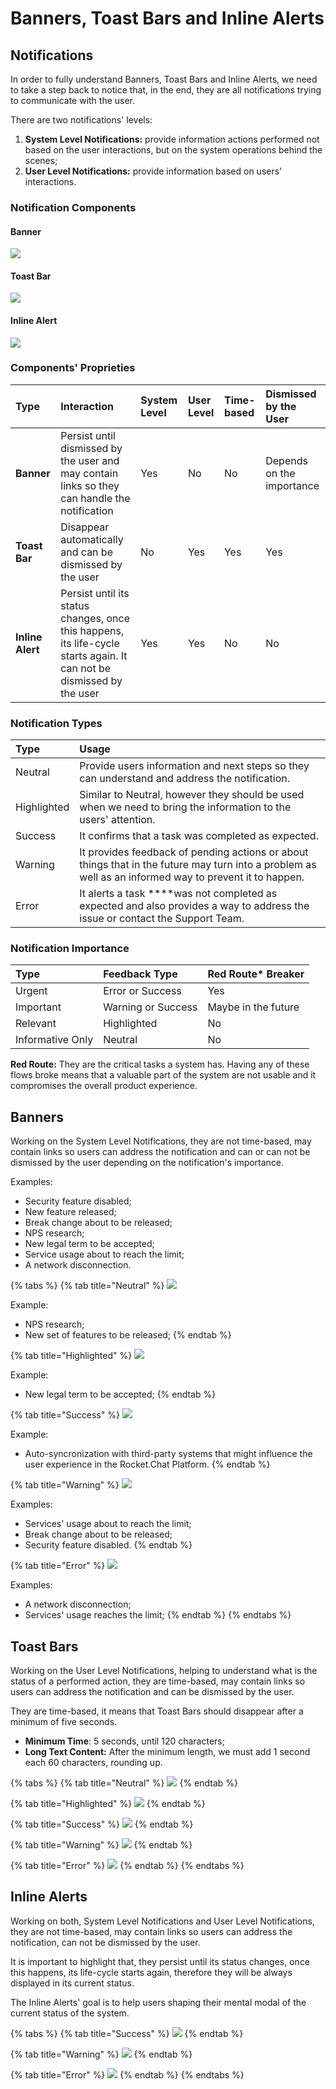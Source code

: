 # Banners, Toast Bars and Inline Alerts

## Notifications

In order to fully understand Banners, Toast Bars and Inline Alerts, we need to take a step back to notice that, in the end, they are all notifications trying to communicate with the user.

There are two notifications' levels:

1. **System Level Notifications:** provide information actions performed not based on the user interactions, but on the system operations behind the scenes;
2. **User Level Notifications:** provide information based on users' interactions.

### Notification Components

#### Banner

![](../../../.gitbook/assets/warning%20%285%29%20%282%29%20%282%29%20%284%29%20%281%29.png)

#### Toast Bar

![](../../../.gitbook/assets/warning%20%288%29%20%282%29%20%282%29%20%283%29%20%283%29.png)

#### Inline Alert

![](../../../.gitbook/assets/warning%20%282%29%20%282%29%20%282%29%20%284%29%20%283%29.png)

### Components' Proprieties  

| Type | Interaction | System Level | User Level | Time-based | Dismissed by the User |
| :--- | :--- | :--- | :--- | :--- | :--- |
| **Banner** | Persist until dismissed by the user and may contain links so they can handle the notification | Yes | No | No | Depends on the importance  |
| **Toast Bar** | Disappear automatically and can be dismissed by the user | No | Yes | Yes | Yes |
| **Inline Alert** | Persist until its status changes, once this happens, its life-cycle starts again. It can not be dismissed by the user | Yes | Yes | No | No |

### Notification Types

| Type | Usage |
| :--- | :--- |
| Neutral | Provide users information and next steps so they can understand and address the notification. |
| Highlighted | Similar to Neutral, however they should be used when we need to bring the information to the users' attention. |
| Success | It confirms that a task was completed as expected. |
| Warning | It provides feedback of pending actions or about things that in the future may turn into a problem as well as an informed way to prevent it to happen. |
| Error | It alerts a task ****was not completed as expected and also provides a way to address the issue or contact the Support Team. |

### Notification Importance

| Type | Feedback Type | Red Route\* Breaker |
| :--- | :--- | :--- |
| Urgent | Error or Success | Yes |
| Important | Warning or Success | Maybe in the future |
| Relevant | Highlighted | No |
| Informative Only | Neutral | No |

**Red Route:** They are the critical tasks a system has. Having any of these flows broke means that a valuable part of the system are not usable and it compromises the overall product experience.

## Banners

Working on the System Level Notifications, they are not time-based, may contain links so users can address the notification and can or can not be dismissed by the user depending on the notification's  importance.

Examples: 

* Security feature disabled;
* New feature released;
* Break change about to be released;
* NPS research;
* New legal term to be accepted;
* Service usage about to reach the limit;
* A network disconnection.

{% tabs %}
{% tab title="Neutral" %}
![](../../../.gitbook/assets/neutral%20%287%29.png)

Example:

* NPS research;
* New set of features to be released;
{% endtab %}

{% tab title="Highlighted" %}
![](../../../.gitbook/assets/highlight%20%282%29.png)

Example:

* New legal term to be accepted;
{% endtab %}

{% tab title="Success" %}
![](../../../.gitbook/assets/success%20%285%29.png)

Example:

* Auto-syncronization with third-party systems that might influence the user experience in the Rocket.Chat Platform.
{% endtab %}

{% tab title="Warning" %}
![](../../../.gitbook/assets/warning%20%285%29%20%282%29%20%282%29%20%284%29%20%283%29.png)

Examples:

* Services' usage about to reach the limit;
* Break change about to be released;
* Security feature disabled.
{% endtab %}

{% tab title="Error" %}
![](../../../.gitbook/assets/error%20%284%29.png)

Examples:

* A network disconnection;
* Services' usage reaches the limit;
{% endtab %}
{% endtabs %}

## Toast Bars

Working on the User Level Notifications, helping to understand what is the status of a performed action, they are time-based, may contain links so users can address the notification and can be dismissed by the user.

They are time-based, it means that Toast Bars should disappear after a minimum of five seconds.

* **Minimum Time**: 5 seconds, until 120 characters;
* **Long Text Content:** After the minimum length, we must add 1 second each 60 characters, rounding up.

{% tabs %}
{% tab title="Neutral" %}
![](../../../.gitbook/assets/neutral%20%286%29.png)
{% endtab %}

{% tab title="Highlighted" %}
![](../../../.gitbook/assets/highlight.png)
{% endtab %}

{% tab title="Success" %}
![](../../../.gitbook/assets/success%20%281%29.png)
{% endtab %}

{% tab title="Warning" %}
![](../../../.gitbook/assets/warning%20%288%29%20%282%29%20%282%29%20%283%29%20%284%29.png)
{% endtab %}

{% tab title="Error" %}
![](../../../.gitbook/assets/error.png)
{% endtab %}
{% endtabs %}

## Inline Alerts

Working on both, System Level Notifications and User Level Notifications, they are not time-based, may contain links so users can address the notification, can not be dismissed by the user. 

It is important to highlight that, they persist until its status changes, once this happens, its life-cycle starts again, therefore they will be always displayed in its current status.

The Inline Alerts' goal is to help users shaping their mental modal of the current status of the system.

{% tabs %}
{% tab title="Success" %}
![](../../../.gitbook/assets/success%20%283%29.png)
{% endtab %}

{% tab title="Warning" %}
![](../../../.gitbook/assets/warning%20%282%29%20%282%29%20%282%29%20%284%29%20%284%29.png)
{% endtab %}

{% tab title="Error" %}
![](../../../.gitbook/assets/error%20%285%29.png)
{% endtab %}
{% endtabs %}

